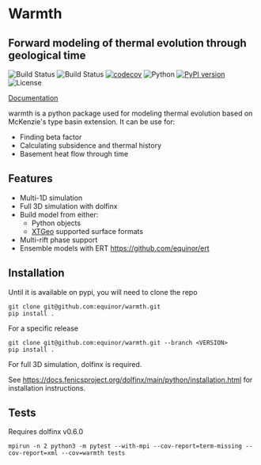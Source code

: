 # Warmth
## Forward modeling of thermal evolution through geological time

![Build Status](https://github.com/equinor/warmth/actions/workflows/python-test.yml/badge.svg?branch=main)
![Build Status](https://github.com/equinor/warmth/actions/workflows/docs.yml/badge.svg?branch=main)
[![codecov](https://codecov.io/gh/equinor/warmth/graph/badge.svg?token=A9LWISA7OI)](https://codecov.io/gh/equinor/warmth)
![Python](https://img.shields.io/pypi/pyversions/warmth)
[![PyPI version](https://badge.fury.io/py/warmth.svg)](https://badge.fury.io/py/wamrth)
![License](https://img.shields.io/github/license/equinor/warmth)

[Documentation](https://equinor.github.io/warmth/)

warmth is a python package used for modeling thermal evolution based on McKenzie's type basin extension. It can be use for:

- Finding beta factor
- Calculating subsidence and thermal history
- Basement heat flow through time

## Features
- Multi-1D simulation
- Full 3D simulation with dolfinx
- Build model from either: 
    - Python objects
    - [XTGeo](https://github.com/equinor/xtgeo/) supported surface formats
- Multi-rift phase support
- Ensemble models with ERT https://github.com/equinor/ert

## Installation

Until it is available on pypi, you will need to clone the repo

```
git clone git@github.com:equinor/warmth.git
pip install .
```
For a specific release
```
git clone git@github.com:equinor/warmth.git --branch <VERSION>
pip install .
```

For full 3D simulation, dolfinx is required.

See https://docs.fenicsproject.org/dolfinx/main/python/installation.html for installation instructions.

## Tests
Requires dolfinx v0.6.0

```mpirun -n 2 python3 -m pytest --with-mpi --cov-report=term-missing --cov-report=xml --cov=warmth tests```

